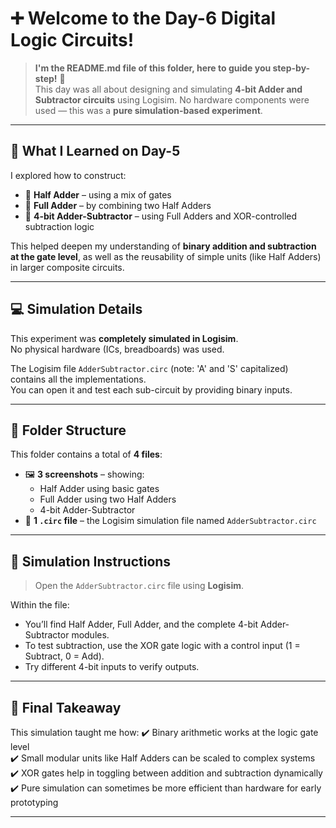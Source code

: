 # ➕ Welcome to the Day-6 Digital Logic Circuits!
> **I'm the README.md file of this folder, here to guide you step-by-step!** 🚀  
This day was all about designing and simulating **4-bit Adder and Subtractor circuits** using Logisim. No hardware components were used — this was a **pure simulation-based experiment**.

---

## 🧠 What I Learned on Day-5

I explored how to construct:
- 🧮 **Half Adder** – using a mix of gates  
- 🧮 **Full Adder** – by combining two Half Adders  
- 🧮 **4-bit Adder-Subtractor** – using Full Adders and XOR-controlled subtraction logic

This helped deepen my understanding of **binary addition and subtraction at the gate level**, as well as the reusability of simple units (like Half Adders) in larger composite circuits.

---

## 💻 Simulation Details

This experiment was **completely simulated in Logisim**.  
No physical hardware (ICs, breadboards) was used.

The Logisim file `AdderSubtractor.circ` (note: 'A' and 'S' capitalized) contains all the implementations.  
You can open it and test each sub-circuit by providing binary inputs.

---

## 📁 Folder Structure

This folder contains a total of **4 files**:

- 🖼️ **3 screenshots** – showing:
  - Half Adder using basic gates
  - Full Adder using two Half Adders
  - 4-bit Adder-Subtractor  
- 📂 **1 `.circ` file** – the Logisim simulation file named `AdderSubtractor.circ`

---

## 🧪 Simulation Instructions

> Open the `AdderSubtractor.circ` file using **Logisim**.

Within the file:
- You’ll find Half Adder, Full Adder, and the complete 4-bit Adder-Subtractor modules.
- To test subtraction, use the XOR gate logic with a control input (1 = Subtract, 0 = Add).
- Try different 4-bit inputs to verify outputs.

---

## 🎯 **Final Takeaway**

This simulation taught me how:
✔️ Binary arithmetic works at the logic gate level  
✔️ Small modular units like Half Adders can be scaled to complex systems  
✔️ XOR gates help in toggling between addition and subtraction dynamically  
✔️ Pure simulation can sometimes be more efficient than hardware for early prototyping

---

